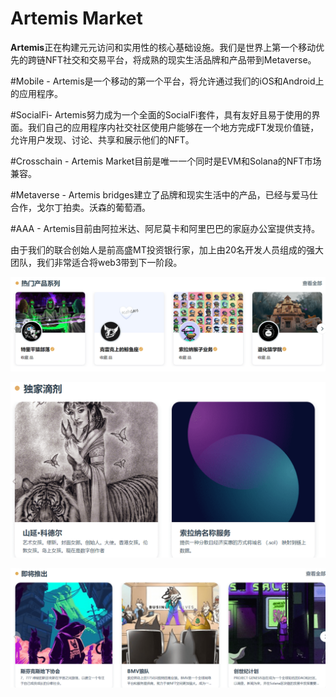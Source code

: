 # Artemis Market

**Artemis**正在构建元元访问和实用性的核心基础设施。我们是世界上第一个移动优先的跨链NFT社交和交易平台，将成熟的现实生活品牌和产品带到Metaverse。

#Mobile - Artemis是一个移动的第一个平台，将允许通过我们的iOS和Android上的应用程序。

#SocialFi- Artemis努力成为一个全面的SocialFi套件，具有友好且易于使用的界面。我们自己的应用程序内社交社区使用户能够在一个地方完成FT发现价值链，允许用户发现、讨论、共享和展示他们的NFT。

#Crosschain - Artemis Market目前是唯一一个同时是EVM和Solana的NFT市场兼容。

#Metaverse - Artemis bridges建立了品牌和现实生活中的产品，已经与爱马仕合作，戈尔丁拍卖。沃森的葡萄酒。

#AAA - Artemis目前由阿拉米达、阿尼莫卡和阿里巴巴的家庭办公室提供支持。

由于我们的联合创始人是前高盛MT投资银行家，加上由20名开发人员组成的强大团队，我们非常适合将web3带到下一阶段。

![image-20220805115105881](image-20220805115105881.png)

![image-20220805115159067](image-20220805115159067.png)

![image-20220805115247458](image-20220805115247458.png)
